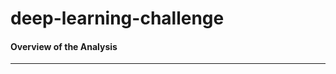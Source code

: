 # deep-learning-challenge


#### Overview of the Analysis
____________________________________________________________________________________________________________________________________________________________________________________________________________________________________________________

